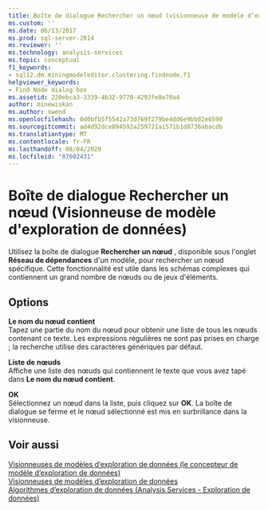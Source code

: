 ```yaml
---
title: Boîte de dialogue Rechercher un nœud (visionneuse de modèle d’exploration de données) | Microsoft Docs
ms.custom: ''
ms.date: 06/13/2017
ms.prod: sql-server-2014
ms.reviewer: ''
ms.technology: analysis-services
ms.topic: conceptual
f1_keywords:
- sql12.dm.miningmodeleditor.clustering.findnode.f1
helpviewer_keywords:
- Find Node dialog box
ms.assetid: 220ebca3-3339-4b32-9770-4293fe8e70a4
author: minewiskan
ms.author: owend
ms.openlocfilehash: 0d0bfb5f5542a73d769f279be4dd6e9bb02e6590
ms.sourcegitcommit: ad4d92dce894592a259721a1571b1d8736abacdb
ms.translationtype: MT
ms.contentlocale: fr-FR
ms.lasthandoff: 08/04/2020
ms.locfileid: "87602431"
---
```

# <a name="find-node-dialog-box-mining-model-viewer"></a>Boîte de dialogue Rechercher un nœud (Visionneuse de modèle d'exploration de données)
  Utilisez la boîte de dialogue **Rechercher un nœud** , disponible sous l'onglet **Réseau de dépendances** d'un modèle, pour rechercher un nœud spécifique. Cette fonctionnalité est utile dans les schémas complexes qui contiennent un grand nombre de nœuds ou de jeux d'éléments.  
  
## <a name="options"></a>Options  
 **Le nom du nœud contient**  
 Tapez une partie du nom du nœud pour obtenir une liste de tous les nœuds contenant ce texte. Les expressions régulières ne sont pas prises en charge ; la recherche utilise des caractères génériques par défaut.  
  
 **Liste de nœuds**  
 Affiche une liste des nœuds qui contiennent le texte que vous avez tapé dans **Le nom du nœud contient**.  
  
 **OK**  
 Sélectionnez un nœud dans la liste, puis cliquez sur **OK**. La boîte de dialogue se ferme et le nœud sélectionné est mis en surbrillance dans la visionneuse.  
  
## <a name="see-also"></a>Voir aussi  
 [Visionneuses de modèles d’exploration de données &#40;le concepteur de modèle d’exploration de données&#41;](mining-model-viewers-data-mining-model-designer.md)   
 [Visionneuses de modèles d’exploration de données](data-mining/data-mining-model-viewers.md)   
 [Algorithmes d’exploration de données &#40;Analysis Services - Exploration de données&#41;](data-mining/data-mining-algorithms-analysis-services-data-mining.md)  
  
  
